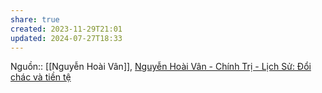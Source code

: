 ```yaml
---
share: true
created: 2023-11-29T21:01
updated: 2024-07-27T18:33
---
```

Nguồn:: [[Nguyễn Hoài Vân]], [Nguyễn Hoài Vân - Chính Trị - Lịch Sử: Đổi chác và tiền tệ](https://chinh-tri-lich-su.blogspot.com/2020/04/oi-chac-va-tien-te.html)
